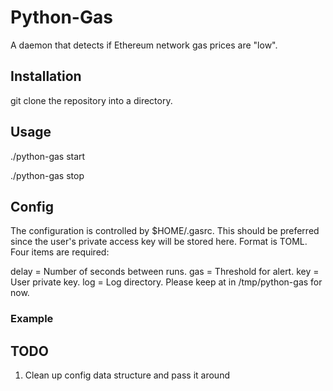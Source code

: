 # Python-Gas
A daemon that detects if Ethereum network gas prices are "low".

## Installation
git clone the repository into a directory.

## Usage
./python-gas start

./python-gas stop

## Config
The configuration is controlled by $HOME/.gasrc.  This should be preferred since the user's private access
key will be stored here.  Format is TOML.  Four items are required:

delay = Number of seconds between runs.
gas = Threshold for alert.
key = User private key.
log = Log directory.  Please keep at in /tmp/python-gas for now.

### Example

## TODO

1. Clean up config data structure and pass it around
